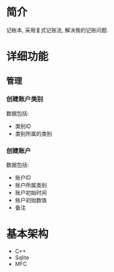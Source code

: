 # 简介 #
记帐本, 采用复式记账法, 解决我的记账问题.

# 详细功能 #

## 管理 ##

### 创建账户类别 ###
数据包括:

  * 类别ID
  * 类别所属的类别

### 创建账户 ###
数据包括:

  * 账户ID
  * 账户所属类别
  * 账户初始时间
  * 账户初始数值
  * 备注


# 基本架构 #
  * C++
  * Sqlite
  * MFC